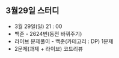 ## 3월29일 스터디

* 3월 29일(일) 21 : 00
* 백준 - 2624번(동전 바꿔주기)
* 라이브 문제풀이 - 백준(카테고리 : DP) 1문제
* 2문제(과제 + 라이브) 코드리뷰
